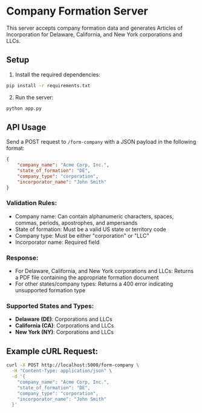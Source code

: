 # Company Formation Server

This server accepts company formation data and generates Articles of Incorporation for Delaware, California, and New York corporations and LLCs.

## Setup

1. Install the required dependencies:
```bash
pip install -r requirements.txt
```

2. Run the server:
```bash
python app.py
```

## API Usage

Send a POST request to `/form-company` with a JSON payload in the following format:

```json
{
    "company_name": "Acme Corp, Inc.",
    "state_of_formation": "DE",
    "company_type": "corporation",
    "incorporator_name": "John Smith"
}
```

### Validation Rules:
- Company name: Can contain alphanumeric characters, spaces, commas, periods, apostrophes, and ampersands
- State of formation: Must be a valid US state or territory code
- Company type: Must be either "corporation" or "LLC"
- Incorporator name: Required field

### Response:
- For Delaware, California, and New York corporations and LLCs: Returns a PDF file containing the appropriate formation document
- For other states/company types: Returns a 400 error indicating unsupported formation type

### Supported States and Types:
- **Delaware (DE)**: Corporations and LLCs
- **California (CA)**: Corporations and LLCs
- **New York (NY)**: Corporations and LLCs

## Example cURL Request:
```bash
curl -X POST http://localhost:5000/form-company \
  -H "Content-Type: application/json" \
  -d '{
    "company_name": "Acme Corp, Inc.",
    "state_of_formation": "DE",
    "company_type": "corporation",
    "incorporator_name": "John Smith"
  }'
```
